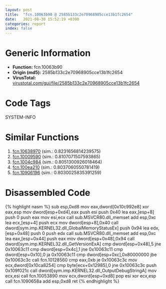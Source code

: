 ```yaml
---
layout: post
title:  "fcn.10063b90 @ 2585b133c2e70968905cce13b1fc2654"
date:   2021-08-30 15:52:19 +0300
categories: report
index: false
---
```


# Generic Information
- **Function:** fcn.10063b90
- **Origin (md5):** 2585b133c2e70968905cce13b1fc2654
- **VirusTotal:** [virustotal.com/gui/file/2585b133c2e70968905cce13b1fc2654][virustotal_ref]

# Code Tags
<span class="tag" id="SYSTEM-INFO">SYSTEM-INFO</span>


# Similar Functions

1. [fcn.10638970][similar_1_ref] (sim.: 0.8231656814239575)
2. [fcn.10009590][similar_2_ref] (sim.: 0.8107071507593865)
3. [fcn.1004c984][similar_3_ref] (sim.: 0.8051300926018464)
4. [fcn.100ea210][similar_4_ref] (sim.: 0.8037060550781419)
5. [fcn.10906196][similar_5_ref] (sim.: 0.8030025835391259)


# Disassembled Code

{% highlight nasm %}
sub esp,0xd8
mov eax,dword[0x10c992e8]
xor eax,esp
mov dword[esp+0xd4],eax
push esi
push 0x40
lea eax,[esp+8]
push 0
push eax
mov esi,ecx
call sub.MSVCR80.dll_memset
add esp,0xc
lea ecx,[esp+4]
push ecx
mov dword[esp+8],0x40
call dword[sym.imp.KERNEL32.dll_GlobalMemoryStatusEx]
push 0x94
lea edx,[esp+0x48]
push 0
push edx
call sub.MSVCR80.dll_memset
add esp,0xc
lea eax,[esp+0x44]
push eax
mov dword[esp+0x48],0x94
call dword[sym.imp.KERNEL32.dll_GetVersionExA]
cmp dword[esp+0x48],5
jne 0x10063c11
cmp dword[esp+0x4c],1
jne 0x10063c11
cmp dword[esp+0x10],0
ja 0x10063c11
cmp dword[esp+0xc],0x80000000
jbe 0x10063c3c
call fcn.10128560
cmp eax,0xb
je 0x10063c3c
mov ecx,dword[0x10ca8254]
cmp byte[ecx+0x12985],0
jne 0x10063c3c
push 0x109f021c
call dword[sym.imp.KERNEL32.dll_OutputDebugStringA]
mov ecx,esi
call fcn.10053890
mov ecx,dword[esp+0xd8]
pop esi
xor ecx,esp
call fcn.1090658a
add esp,0xd8
ret 
{% endhighlight %}


[similar_1_ref]: /report/fcn.10638970@2585b133c2e70968905cce13b1fc2654
[similar_2_ref]: /report/fcn.10009590@4c3818fdf32d89a09257dbc9d3e142ea
[similar_3_ref]: /report/fcn.1004c984@481b545f5c18f2fce1caac67ddc419e8
[similar_4_ref]: /report/fcn.100ea210@89dc67d2f980e8488f97b1bf8cb24258
[similar_5_ref]: /report/fcn.10906196@2585b133c2e70968905cce13b1fc2654
[virustotal_ref]: https://www.virustotal.com/gui/file/2585b133c2e70968905cce13b1fc2654